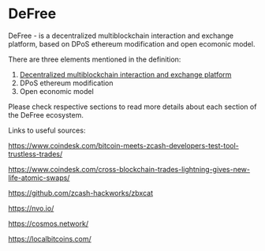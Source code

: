 # DeFree
DeFree - is a decentralized multiblockchain interaction and exchange platform, based on DPoS ethereum modification and open ecomonic model.

There are three elements mentioned in the definition:
1. [Decentralized multiblockchain interaction and exchange platform](https://github.com/defree-foundation-one/wiki/blob/master/multiblockchain.md)
2. DPoS ethereum modification
3. Open economic model

Please check respective sections to read more details about each section of the DeFree ecosystem.




Links to useful sources:

https://www.coindesk.com/bitcoin-meets-zcash-developers-test-tool-trustless-trades/

https://www.coindesk.com/cross-blockchain-trades-lightning-gives-new-life-atomic-swaps/

https://github.com/zcash-hackworks/zbxcat

https://nvo.io/

https://cosmos.network/

https://localbitcoins.com/
